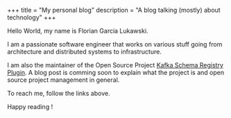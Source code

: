 +++
title = "My personal blog"
description = "A blog talking (mostly) about technology"
+++

Hello World, my name is Florian Garcia Lukawski.

I am a passionate software engineer that works on various stuff going from architecture and distributed systems to infrastructure.

I am also the maintainer of the Open Source Project [Kafka Schema Registry Plugin](https://github.com/ImFlog/schema-registry-plugin).
A blog post is comming soon to explain what the project is and open source project management in general.

To reach me, follow the links above.

Happy reading !